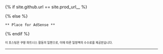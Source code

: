 {% if site.github.url == site.prod_url__ %}

<script async src="https://pagead2.googlesyndication.com/pagead/js/adsbygoogle.js?client=ca-pub-8120389152057270"
     crossorigin="anonymous"></script>
<ins class="adsbygoogle"
     style="display:block"
     data-ad-format="autorelaxed"
     data-ad-client="ca-pub-8120389152057270"
     data-ad-slot="3188337285"
     data-matched-content-rows-num="2,1"
     data-matched-content-columns-num="1,4"
     data-matched-content-ui-type="image_stacked,image_stacked">
</ins>
<script>
     (adsbygoogle = window.adsbygoogle || []).push({});
</script>

{% else %}

```plaintext
** Place for AdSense **
```
{% endif %}

<!-- 쿠팡 파트너스 -->
<script src="https://ads-partners.coupang.com/g.js"></script>
<script>
  // let div = document.querySelector('.footnotes')
  let div = document.querySelector(".blockquote")
  //var width = window.innerWidth      // width
  //var height = window.innerHeight    // height
	new PartnersCoupang.G({"id":755374,"template":"carousel","trackingCode":"AF3144276","width":div.clientWidth,"height":"140","tsource":""});
  console.log("width = ")
  console.log(div.clientWidth)
</script>
<small><small>이 포스팅은 쿠팡 파트너스 활동의 일환으로, 이에 따른 일정액의 수수료를 제공받습니다.</small></small>

---

[^fn_update]: 장 마감 후 두어시간 이내 업데이트를 목표로 하지만, 상황에 따라서는 지연될 수 있습니다.
[^fn_corr]: 미래에도 유사한 주가 흐름을 보일 것이라는 예상이 아닙니다.
[^fn_price_metric]: 모든 지표는 최근 1년 데이터만을 이용하며 산출합니다. 거래된지 1년 미만인 종목은 해당 기간을 연단위로 환산해서 추정합니다. 편차는 표준편차를 말합니다. 표준편차는 일일 변동성으로 추정한 연단위 변동성입니다. 샤프(Sharpe)는 1년 수익률 / 연단위 표준편차입니다. MDD(Maximum Drawdown) 최대 낙폭(손실폭)입니다. DD(Drawdown)은 현재 낙폭입니다. AvDD(Average Drawdown)은 평균 낙폭입니다. MARr(Managed Account Reports Ratio)은 1년 수익률 / MDD입니다. Calmar Ratio라 불리기도 합니다.
[^fn_finance_metric]: 가장 최근에 제출된 연간 보고서 기준입니다. KRX(한국거래소)의 검토 후 개제되는 데이터에 기반하고 있습니다. 이로 인해 시장에서 추정하는 현재 재무 상태와 상당한 차이가 있을 수 있습니다. 각 기업의 결산 마감일 기준으로 최대 1년 4개월까지 시차가 발생합니다.
[^fn_sector_abbr]: 코스닥과 코스피는 업종 분류가 조금 다릅니다. 본 사이트는 각 시장의 분류명을 그대로 이용합니다. 어느 시장에 해당되는지 명확하게 하기 위하여 코스피(P:) 또는 코스닥(Q:)를 접두어로 붙여 표기합니다.
[^fn_finance_basic_tags]: 저PER와 저PBR는 각각 PER과 PBR가 가장 우수한(낮은) 상위 10%에 포함되는 경우입니다. 고배당은 DIV(배당률)이 가장 우수한(높은) 상위 10%에 포함되는 경우입니다. 너무 낮은 PER나 PBR 또는 고배당은 경우에 따라서는 기업에 문제가 있다는 신호일 수 있습니다. 기업의 문제로 주가가 낮아져서 저PER, 저PBR, 또는 고배당으로 보이는 착시가 발생할 수 있습니다. 고PER와 고PBR은 저PER와 저PBR의 반대되는 경우입니다. 성장업종인지 사양업종인지에 따라 이들 항목의 평균적인 수치가 크게 다를 수 있습니다. 업종의 특성을 고려하지 않고 모든 종목에 동일한 기준을 적용하는 것은 적절하지 못할 수 있습니다.
[^fn_corr_long]: 과거 유사한 주가 흐름을 보였던 종목입니다. 관심있는 종목과 동일한 투자 아이디어를 적용할 수 있는 후보가 될 수 있습니다. 해당 종목이 미래에도 유사한 주가 흐름을 보일 것이라는 예상은 아닙니다.
[^fn_lev]: 변동성 위험을 직관적으로 살펴봄으로써, 레버리지 투자 또는 포트폴리오 내 비중 확대에 적합한지 판단하는데 도움을 얻을 수 있습니다.
[^fn_tech_metric]: 종가에 매수 또는 매도하는 것을 가정합니다. 매매에 소요되는 수수료, 슬리피지, 세금 등은 고려되지 않았습니다.
[^fn_tech_metric_dca]: 매일 동일한 금액으로 매수하는 정액 적립식입니다. 각 일자별로 그 때까지 투자한 금액 대비 수익률을 표기합니다. 적립 기간 동안 주가가 우상향하거나, 상승 후 하락하면 적립식은 거치식보다 낮은 수익률을 보일 가능성이 높습니다. 적립식은 적립 기간 동안 주가가 하락했다가 회복하거나 상승한 경우 유리합니다. 적립식의 수익률을 거치식과 단순 비교할 수는 없습니다. 거치식은 전체 투자금을 초기에 모두 투자하지만, 적립식은 평균적으로 최종 전체 투자금의 절반만 투자되기 때문입니다. 이는 같은 5% 이율이라도 예금과 적금의 최종 이자가 다른 것과 마찬가지입니다. 적립식 수익률을 거치식 수익률과 비교하려면, 적립식 수익률을 2배로 환산할 필요가 있습니다.
[^fn_tech_metric_sigm]: sigM은 시장 전반의 추세를 추정하는 기술적 신호입니다. sigM이 상승세라고 추정할 때 해당 종목을 매수하는 상황을 가정한 수익률입니다. 시장 추세와 개별 종목간의 상관관계를 고려하지 않은 기본 버전입니다.
[^fn_tech_metric_sma_i]: SMA(i)는 종가가 이동평균선 i를 상회하는 경우 매수하고, 반대로 하회하면 매도하는 전략입니다. 골든크로스, 데드크로스를 매매 시점으로 활용하는 전략과 동일합니다.
[^fn_tech_metric_sma_ij]: SMA(i, j)는 이동평균선 i가 이동평균선 j를 상회하는 경우 매수하고, 반대로 하회하면 매도하는 전략입니다. 골든크로스, 데드크로스를 매매 시점으로 활용하는 전략과 동일합니다. i가 1인 경우 이동평균선은 당일 주가입니다.
[^fn_tech_metric_c_sma_ijk]: C_SMA(i, j, k, ...)는 주가가 이동평균선 i, j, k, ... 모두 상회하거나 반대로 모두 하회하는 경우 매수하여 보유하는 전략입니다.
[^fn_tech_metric_macd]: MACD(i, j, k)는 단기 지수 이동평균선 i, 장기 지수 이동평균선 j, MACD 시그널 지수 이동평균선 k를 사용하는 전략입니다. MACD가 시그널보다 위에 있으면 매수하고, 반대로 아래에 있으면 매도합니다. 기본으로 MACD(12, 26, 9)를 사용합니다.
[^fn_lev_expense]: 레버리지 상품의 주된 비용인 1. 변동성 끌림(Volatility Drag)에 의한 변동성 비용과 2. 스왑(Swap) 등 차입에 소요되는 금융 비용으로 나누어서 분석합니다. 단순히 두 가지 비용만 가정하고 일일 주가 변화 데이터를 이용하여 추정한 값이므로 실제와 상당한 오차가 있을 수 있습니다.
[^fn_lev_vd_expense]: 연속적이지 않은 기초 상품의 일단위 수익률을 레버리지 배율만큼 추종하는 과정에서 변동성 끌림이 발생합니다. 변동성 비용은 이 변동성 끌림에 의한 발생하는 비용입니다.
[^fn_lev_fn_expense]: 금융 비용은 레버리지 배율을 맞추기 위해 타기관에 스왑(Swap) 등의 형태로 기초 자산을 차입하는데 필요한 비용입니다. 투자자 자금만큼 은행에서 대출 받아 2배 레버리지 투자를 한다면, 은행에서 빌린 자금에 대한 대출이자가 나가게 되는 것과 동일한 원리입니다. 스왑 방식의 경우 대략 (레버리지 배율 - 1) × 해당 지수 또는 종목 차입을 위한 이자율 비용이 발생합니다. 인버스 또는 인버스 레버리지 상품의 경우 대부분의 투자금을 현금으로 보유하고 선물 등 유지 비용이 적게 드는 방식으로 상품을 구성할 수 있습니다. 이 경우 금융 비용이 거의 나가지 않거나 경우에 따라서는 보유 현금(주로 채권에 투자)이나 선물 롤오버 과정에서 수익이 발생할 수 있습니다. 이 경우 금융 비용은 마이너스 값이 나올 수 있습니다. 또한 대상 상품의 총보수에 의해서도 비용 추정에 있어 상당한 오차가 발생할 수 있습니다. 전반적으로 인버스 또는 인버스 레버리지 상품에 대한 추정 금융 비용은 신뢰하기 어려우니 단순 참고용으로 활용하기 바랍니다.
[^fn_lev_tt_expense]: 변동성 비용과 금융 비용을 합한 것입니다. 이 비용은 산술합으로 계산되지 않습니다. 예를 들어 변동성 비용이 10%, 금융 비용이 10%라면 전체 비용은 20%가 아닌 1 - (1 - 10%) × (1 - 10%) = 19%로 계산됩니다.
[^fn_lev_ideal]: 연속적으로 변하는 수익률을 레버리지 배율만큼 지속적으로 추종하면서, 금융 비용도 발생하지 않는다고 가정한 경우입니다. 연속성을 가정했기에 변동성 비용도 발생하지 않습니다.
[^fn_lev_ideal_daily]: 비연속적인 기초 상품의 일단위 수익률을 레버리지 배율만큼 추종하면서, 금융 비용이 없다고 가정한 경우입니다. 비연속성을 가정했기에 변동성 비용은 발생합니다.
[^fn_lev_warning]: 레버리지 상품은 변동성과 비용이 높은 고위험 상품입니다. 본 사이트는 레버리지 상품을 분석하여 위험도와 비용을 추정합니다. 하지만 위험도와 비용이 상대적으로 낮게 추정되었다고 해서 해당 상품을 추천하는 것은 아닙니다.
[^fn_lev_stock]: 동일한 레버리지 배율의 상품이 여럿 있는 경우, 설정액이 높은 상품을 해당 레버리지 배율의 대표 상품으로 표시합니다.
[^fn_lev_stock_abbr]: KODEX 2x(KODEX 레버리지), KODEX -1x(KODEX 인버스), KODEX -2x(KODEX 200선물인버스2X), KODEX 150(KODEX 코스닥 150), KODEX 150 2x(KODEX 코스닥150레버리지), KODEX 150 -1x(KODEX 코스닥150선물인버스), 삼성 150 -2x(삼성 인버스 2X 코스닥150 선물 ETN), 미래 150 -2x(미래에셋 인버스 2X 코스닥150 선물 ETN), KODEX USD(KODEX 미국달러선물), KODEX USD 2x(KODEX 미국달러선물레버리지), KODEX USD -1x(KODEX 미국달러선물인버스), KODEX USD -2x(KODEX 미국달러선물인버스2X)
